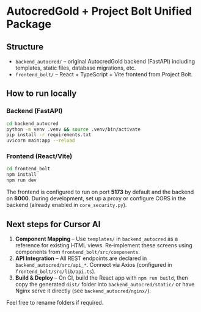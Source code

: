 # AutocredGold + Project Bolt Unified Package

## Structure
- `backend_autocred/` – original AutocredGold backend (FastAPI) including templates, static files, database migrations, etc.
- `frontend_bolt/`  – React + TypeScript + Vite frontend from Project Bolt.

## How to run locally

### Backend (FastAPI)
```bash
cd backend_autocred
python -m venv .venv && source .venv/bin/activate
pip install -r requirements.txt
uvicorn main:app --reload
```

### Frontend (React/Vite)
```bash
cd frontend_bolt
npm install
npm run dev
```

The frontend is configured to run on port **5173** by default and the backend on **8000**.
During development, set up a proxy or configure CORS in the backend (already enabled in `core_security.py`).

## Next steps for Cursor AI

1. **Component Mapping** – Use `templates/` in `backend_autocred` as a reference for existing HTML views. Re‑implement these screens using components from `frontend_bolt/src/components`.
2. **API Integration** – All REST endpoints are declared in `backend_autocred/src/api_*`. Connect via Axios (configured in `frontend_bolt/src/lib/api.ts`).
3. **Build & Deploy** – On CI, build the React app with `npm run build`, then copy the generated `dist/` folder into `backend_autocred/static/` or have Nginx serve it directly (see `backend_autocred/nginx/`).

Feel free to rename folders if required.